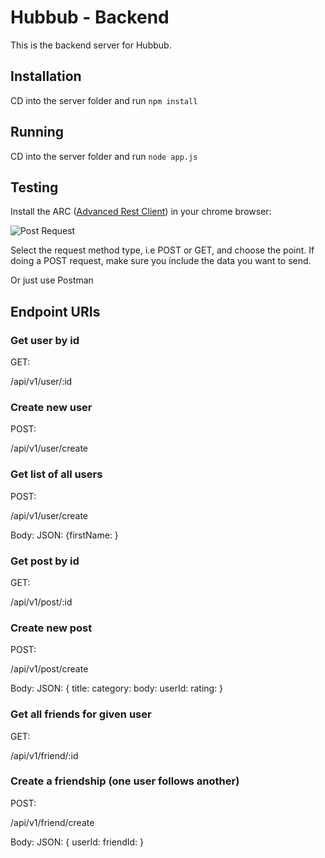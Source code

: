 # Hubbub - Backend

This is the backend server for Hubbub.


## Installation

CD into the server folder and run `npm install`

## Running

CD into the server folder and run `node app.js`

## Testing

Install the ARC ([Advanced Rest Client](https://chrome.google.com/webstore/detail/advanced-rest-client/hgmloofddffdnphfgcellkdfbfbjeloo/)) in your chrome browser:


![Post Request](https://i.imgur.com/7gabsN9.png)


Select the request method type, i.e POST or GET, and choose the point. If doing a POST request, make sure you include the data you want to send.

Or just use Postman

## Endpoint URIs

### Get user by id

GET:

/api/v1/user/:id

### Create new user

POST:

/api/v1/user/create

### Get list of all users

POST:

/api/v1/user/create

Body: JSON: {firstName: }

### Get post by id

GET:

/api/v1/post/:id

### Create new post

POST:

/api/v1/post/create

Body: JSON: {
    title:
    category:
    body:
    userId:
    rating:
}

### Get all friends for given user

GET:

/api/v1/friend/:id

### Create a friendship (one user follows another)

POST:

/api/v1/friend/create

Body: JSON: {
    userId:
    friendId:
}
